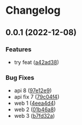 # Changelog

## 0.0.1 (2022-12-08)


### Features

* try feat ([a42ad38](https://github.com/ddzero2c/release-please-poc/commit/a42ad380078eb40319c357353da44013d984b4e2))


### Bug Fixes

* api 8 ([97e12e9](https://github.com/ddzero2c/release-please-poc/commit/97e12e9809582d3edd6e5a8dfd3a9c1d798f94c1))
* api fix 7 ([79c04f4](https://github.com/ddzero2c/release-please-poc/commit/79c04f4f734f2eedaaf74e5f47fb04277f05c3e8))
* web 1 ([4eea4d4](https://github.com/ddzero2c/release-please-poc/commit/4eea4d43f308d1cb00bbab374e4bbd37262c16a3))
* web 2 ([01b46a8](https://github.com/ddzero2c/release-please-poc/commit/01b46a8e5cb53fcaf262906ba54997280950bd35))
* web 3 ([b7fd32a](https://github.com/ddzero2c/release-please-poc/commit/b7fd32a79e296ab709bfd67c40d57b2c7e8a683d))

